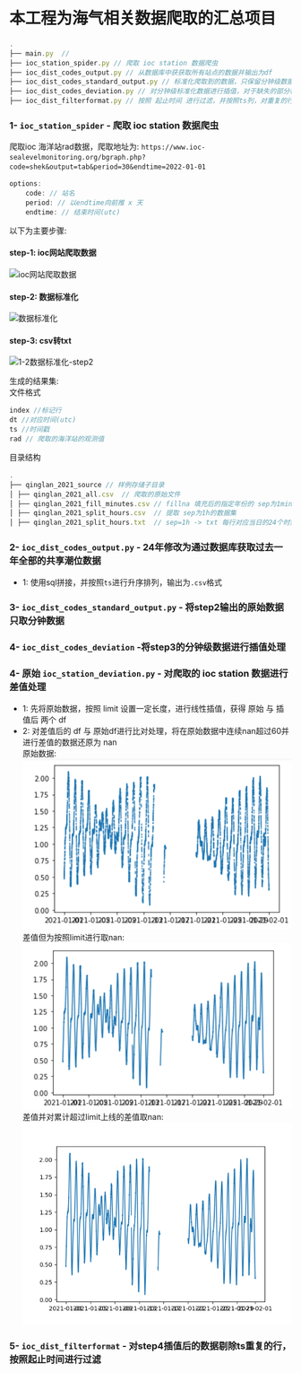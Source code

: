 # 本工程为海气相关数据爬取的汇总项目  
```js
.  
├── main.py  // 
├── ioc_station_spider.py // 爬取 ioc station 数据爬虫
├── ioc_dist_codes_output.py // 从数据库中获获取所有站点的数据并输出为df
├── ioc_dist_codes_standard_output.py // 标准化爬取到的数据，只保留分钟级数据
├── ioc_dist_codes_deviation.py // 对分钟级标准化数据进行插值，对于缺失的部分补齐
├── ioc_dist_filterformat.py // 按照 起止时间 进行过滤，并按照ts列，对重复的行进行合并
```
### 1- `ioc_station_spider` - 爬取 ioc station 数据爬虫  
爬取ioc 海洋站rad数据，爬取地址为: `https://www.ioc-sealevelmonitoring.org/bgraph.php?code=shek&output=tab&period=30&endtime=2022-01-01`  
```js 
options: 
    code: // 站名
    period: // 以endtime向前推 x 天
    endtime: // 结束时间(utc)
```
以下为主要步骤:
#### step-1: ioc网站爬取数据
![ioc网站爬取数据](http://assets.processon.com/chart_image/626a4eb2079129397f2466dc.png)
#### step-2: 数据标准化
![数据标准化](http://assets.processon.com/chart_image/626a55490e3e742d461d95b5.png)
#### step-3: csv转txt
![1-2数据标准化-step2](http://assets.processon.com/chart_image/626a5905f346fb6712a98171.png)

生成的结果集:  
文件格式

```js
index //标记行
dt //对应时间(utc)
ts //时间戳
rad // 爬取的海洋站的观测值
```
目录结构
```js
.  
├── qinglan_2021_source // 样例存储子目录
│ ├── qinglan_2021_all.csv  // 爬取的原始文件
│ ├── qinglan_2021_fill_minutes.csv // fillna 填充后的指定年份的 sep为1min 数据集
│ ├── qinglan_2021_split_hours.csv  // 提取 sep为1h的数据集
│ ├── qinglan_2021_split_hours.txt  // sep=1h -> txt 每行对应当日的24个时刻的数据
```

### 2- `ioc_dist_codes_output.py` - 24年修改为通过数据库获取过去一年全部的共享潮位数据  
* 1: 使用sql拼接，并按照`ts`进行升序排列，输出为`.csv`格式
### 3- `ioc_dist_codes_standard_output.py` - 将step2输出的原始数据只取分钟数据

### 4- `ioc_dist_codes_deviation` -将step3的分钟级数据进行插值处理

### 4- 原始 `ioc_station_deviation.py` - 对爬取的 ioc station 数据进行差值处理    
 * 1: 先将原始数据，按照 limit 设置一定长度，进行线性插值，获得 原始 与 插值后 两个 df  
 * 2: 对差值后的 df 与 原始df进行比对处理，将在原始数据中连续nan超过60并进行差值的数据还原为 nan    
原始数据:
![原始数据](./pic/deviation/source.png)
差值但为按照limit进行取nan:
![原始数据](./pic/deviation/deviation_source.png)
差值并对累计超过limit上线的差值取nan:
![原始数据](./pic/deviation/deviation_converted.png)

### 5- `ioc_dist_filterformat` - 对step4插值后的数据剔除ts重复的行，按照起止时间进行过滤